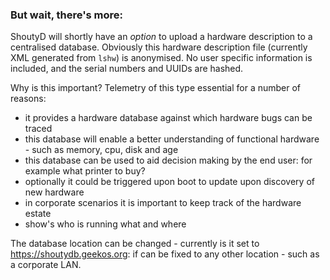 ### But wait, there's more: 
ShoutyD will shortly have an *option* to upload a hardware description to a centralised database. Obviously this hardware description file (currently XML generated from ```lshw```) is anonymised. No user specific information is included, and the serial numbers and UUIDs are hashed.

Why is this important? Telemetry of this type essential for a number of reasons:

* it provides a hardware database against which hardware bugs can be traced
* this database will enable a better understanding of functional hardware - such as memory, cpu, disk and age
* this database can be used to aid decision making by the end user: for example what printer to buy?
* optionally it could be triggered upon boot to update upon discovery of new hardware
* in corporate scenarios it is important to keep track of the hardware estate
* show's who is running what and where

The database location can be changed - currently is it set to https://shoutydb.geekos.org: if can be fixed to any other location - such as a corporate LAN. 
